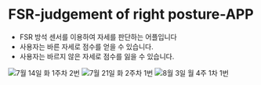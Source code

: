 # FSR-judgement of right posture-APP
- FSR 방석 센서를 이용하여 자세를 판단하는 어플입니다
- 사용자는 바른 자세로 점수를 얻을 수 있습니다.
- 사용자는 바르지 않은 자세로 점수를 잃을 수 있습니다.

![7월 14일 화 1주차 2번](https://user-images.githubusercontent.com/69671867/90343733-3df8ae00-e04e-11ea-8b94-b0cec306ebf3.jpg)
![7월 21일 화 2주차 1번](https://user-images.githubusercontent.com/69671867/90343734-43ee8f00-e04e-11ea-9850-eb1ee283265e.jpg)
![8월 3일 월 4주 1차 1번](https://user-images.githubusercontent.com/69671867/90343739-4b159d00-e04e-11ea-8e99-cc48582e2043.jpg)
